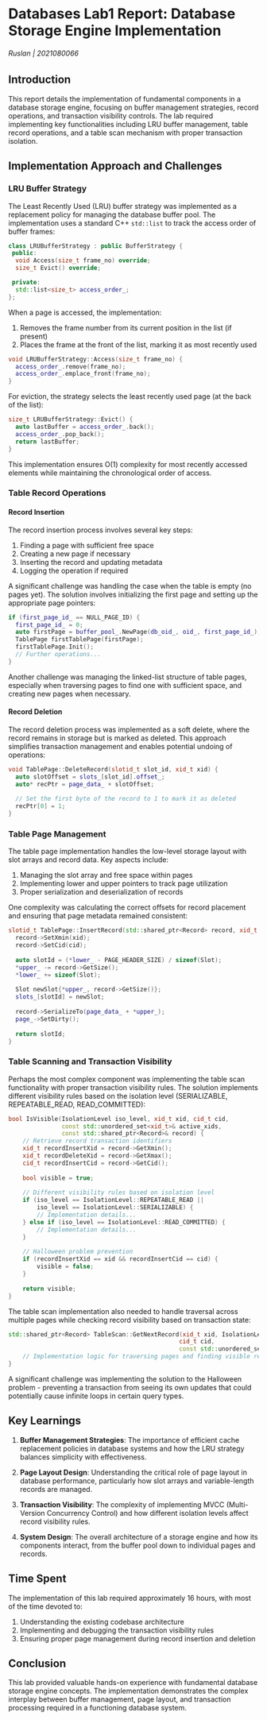 # Databases Lab1 Report: Database Storage Engine Implementation
###### Ruslan | 2021080066
## Introduction
This report details the implementation of fundamental components in a database storage engine, focusing on buffer management strategies, record operations, and transaction visibility controls. The lab required implementing key functionalities including LRU buffer management, table record operations, and a table scan mechanism with proper transaction isolation.

## Implementation Approach and Challenges

### LRU Buffer Strategy
The Least Recently Used (LRU) buffer strategy was implemented as a replacement policy for managing the database buffer pool. The implementation uses a standard C++ `std::list` to track the access order of buffer frames:

```cpp
class LRUBufferStrategy : public BufferStrategy {
 public:
  void Access(size_t frame_no) override;
  size_t Evict() override;

 private:
  std::list<size_t> access_order_;
};
```

When a page is accessed, the implementation:
1. Removes the frame number from its current position in the list (if present)
2. Places the frame at the front of the list, marking it as most recently used

```cpp
void LRUBufferStrategy::Access(size_t frame_no) {
  access_order_.remove(frame_no);
  access_order_.emplace_front(frame_no);
}
```

For eviction, the strategy selects the least recently used page (at the back of the list):

```cpp
size_t LRUBufferStrategy::Evict() {
  auto lastBuffer = access_order_.back();
  access_order_.pop_back();
  return lastBuffer;
}
```

This implementation ensures O(1) complexity for most recently accessed elements while maintaining the chronological order of access.

### Table Record Operations

#### Record Insertion
The record insertion process involves several key steps:
1. Finding a page with sufficient free space
2. Creating a new page if necessary
3. Inserting the record and updating metadata
4. Logging the operation if required

A significant challenge was handling the case when the table is empty (no pages yet). The solution involves initializing the first page and setting up the appropriate page pointers:

```cpp
if (first_page_id_ == NULL_PAGE_ID) {
  first_page_id_ = 0;
  auto firstPage = buffer_pool_.NewPage(db_oid_, oid_, first_page_id_);
  TablePage firstTablePage(firstPage);
  firstTablePage.Init();
  // Further operations...
}
```

Another challenge was managing the linked-list structure of table pages, especially when traversing pages to find one with sufficient space, and creating new pages when necessary.

#### Record Deletion
The record deletion process was implemented as a soft delete, where the record remains in storage but is marked as deleted. This approach simplifies transaction management and enables potential undoing of operations:

```cpp
void TablePage::DeleteRecord(slotid_t slot_id, xid_t xid) {
  auto slotOffset = slots_[slot_id].offset_;
  auto* recPtr = page_data_ + slotOffset;
  
  // Set the first byte of the record to 1 to mark it as deleted
  recPtr[0] = 1;
}
```

### Table Page Management
The table page implementation handles the low-level storage layout with slot arrays and record data. Key aspects include:

1. Managing the slot array and free space within pages
2. Implementing lower and upper pointers to track page utilization
3. Proper serialization and deserialization of records

One complexity was calculating the correct offsets for record placement and ensuring that page metadata remained consistent:

```cpp
slotid_t TablePage::InsertRecord(std::shared_ptr<Record> record, xid_t xid, cid_t cid) {
  record->SetXmin(xid);
  record->SetCid(cid);
  
  auto slotId = (*lower_ - PAGE_HEADER_SIZE) / sizeof(Slot);
  *upper_ -= record->GetSize();
  *lower_ += sizeof(Slot);
  
  Slot newSlot{*upper_, record->GetSize()};
  slots_[slotId] = newSlot;
  
  record->SerializeTo(page_data_ + *upper_);
  page_->SetDirty();
  
  return slotId;
}
```

### Table Scanning and Transaction Visibility
Perhaps the most complex component was implementing the table scan functionality with proper transaction visibility rules. The solution implements different visibility rules based on the isolation level (SERIALIZABLE, REPEATABLE_READ, READ_COMMITTED):

```cpp
bool IsVisible(IsolationLevel iso_level, xid_t xid, cid_t cid,
               const std::unordered_set<xid_t>& active_xids,
               const std::shared_ptr<Record>& record) {
    // Retrieve record transaction identifiers
    xid_t recordInsertXid = record->GetXmin();
    xid_t recordDeleteXid = record->GetXmax();
    cid_t recordInsertCid = record->GetCid();
    
    bool visible = true;
    
    // Different visibility rules based on isolation level
    if (iso_level == IsolationLevel::REPEATABLE_READ || 
        iso_level == IsolationLevel::SERIALIZABLE) {
        // Implementation details...
    } else if (iso_level == IsolationLevel::READ_COMMITTED) {
        // Implementation details...
    }
    
    // Halloween problem prevention
    if (recordInsertXid == xid && recordInsertCid == cid) {
        visible = false;
    }
    
    return visible;
}
```

The table scan implementation also needed to handle traversal across multiple pages while checking record visibility based on transaction state:

```cpp
std::shared_ptr<Record> TableScan::GetNextRecord(xid_t xid, IsolationLevel isolation_level, 
                                                cid_t cid, 
                                                const std::unordered_set<xid_t>& active_xids) {
    // Implementation logic for traversing pages and finding visible records...
}
```

A significant challenge was implementing the solution to the Halloween problem - preventing a transaction from seeing its own updates that could potentially cause infinite loops in certain query types.

## Key Learnings

1. **Buffer Management Strategies**: The importance of efficient cache replacement policies in database systems and how the LRU strategy balances simplicity with effectiveness.

2. **Page Layout Design**: Understanding the critical role of page layout in database performance, particularly how slot arrays and variable-length records are managed.

3. **Transaction Visibility**: The complexity of implementing MVCC (Multi-Version Concurrency Control) and how different isolation levels affect record visibility rules.

4. **System Design**: The overall architecture of a storage engine and how its components interact, from the buffer pool down to individual pages and records.

## Time Spent

The implementation of this lab required approximately 16 hours, with most of the time devoted to:

1. Understanding the existing codebase architecture
2. Implementing and debugging the transaction visibility rules
3. Ensuring proper page management during record insertion and deletion

## Conclusion

This lab provided valuable hands-on experience with fundamental database storage engine concepts. The implementation demonstrates the complex interplay between buffer management, page layout, and transaction processing required in a functioning database system.
